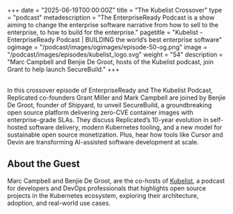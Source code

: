 +++
date = "2025-06-19T00:00:00Z"
title = "The Kubelist Crossover"
type = "podcast"
metadescription = "The EnterpriseReady Podcast is a show aiming to change the enterprise software narrative from how to sell to the enterprise, to how to build for the enterprise."
pagetitle = "Kubelist - EnterpriseReady Podcast | BUILDING the world’s best enterprise software"
ogimage = "/podcast/images/ogimages/episode-50-og.png"
image = "/podcast/images/episodes/kubelist_logo.svg"
weight = "54"
description = "Marc Campbell and Benjie De Groot, hosts of the Kubelist podcast, join Grant to help launch SecureBuild."
+++


<!-- {{< soundcloud soundcloud-url="https://w.soundcloud.com/player/?url=https%3A//api.soundcloud.com/tracks/2111659233&color=%23ff5500&auto_play=false&hide_related=false&show_comments=true&show_user=true&show_reposts=false&show_teaser=true&visual=true" >}} -->


\
In this crossover episode of EnterpriseReady and The Kubelist Podcast, Replicated co-founders Grant Miller and Mark Campbell are joined by Benjie De Groot, founder of Shipyard, to unveil SecureBuild, a groundbreaking open source platform delivering zero-CVE container images with enterprise-grade SLAs. They discuss Replicated’s 10-year evolution in self-hosted software delivery, modern Kubernetes tooling, and a new model for sustainable open source monetization. Plus, hear how tools like Cursor and Devin are transforming AI-assisted software development at scale.

## About the Guest 

Marc Campbell and Benjie De Groot, are the co-hosts of [Kubelist](https://kubelist.com/), a podcast for developers and DevOps professionals that highlights open source projects in the Kubernetes ecosystem, exploring their architecture, adoption, and real-world use cases.